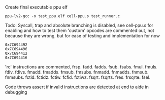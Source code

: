 Create final executable ppu elf
```
ppu-lv2-gcc -o test_ppu.elf cell-ppu.s test_runner.c
```

Todo: Syscall, trap and absolute branching is disabled, see cell-ppu.s for enabling and how to test them
'custom' opcodes are commented out, not because they are wrong, but for ease of testing and implementation for now
```
0x7C694492
0x7C694496
0x7C694412
0x7C694416
```
'rc' instructions are commented, frsp. fadd. fadds. fsub. fsubs. fmul. fmuls. fdiv. fdivs. fmadd. fmadds. fmsub. fmsubs. fnmadd. fnmadds. fnmsub. fnmsubs. fctid. fctidz. fctiw. fcfid. fctiwz. fsqrt. fsqrts. fres. frsqrte. fsel.

Code throws assert if invalid instructions are detected at end to aide in debugging